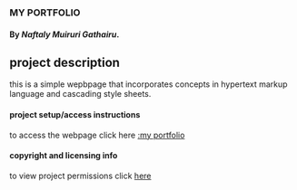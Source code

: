 ### MY PORTFOLIO

#### By _Naftaly Muiruri Gathairu_.

## project description
this is a simple wepbpage that incorporates concepts in hypertext markup language and 
cascading style sheets.

#### project setup/access instructions
to access the webpage click here [:my portfolio](https://muiruri-gathairu.github.io/portfolio/)

#### copyright and licensing info
to view project permissions click [here](https://raw.githubusercontent.com/muiruri-gathairu/portfolio/master/LICENSE.md)
